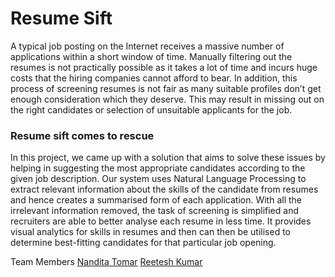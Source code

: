 # Resume Sift

A typical job posting on the Internet receives a massive number of applications within a short window of time. Manually filtering out the resumes is not practically possible as it takes a lot of time and incurs huge costs that the hiring companies cannot afford to bear. In addition, this process of screening resumes is not fair as many suitable profiles don’t get enough consideration which they deserve. This may result in missing out on the right candidates or selection of unsuitable applicants for the job. 

### Resume sift comes to rescue

In this project, we came up with a solution that aims to solve these issues by helping in suggesting the most appropriate candidates according to the given job description. Our system uses Natural Language Processing to extract relevant information about the skills of the candidate from resumes and hence creates a summarised form of each application. With all the irrelevant information removed, the task of screening is simplified and recruiters are able to better analyse each resume in less time. It provides visual analytics for skills in resumes and then can then be utilised to determine best-fitting candidates for that particular job opening.

Team Members 
[Nandita Tomar](https://github.com/vyomaaverse)
[Reetesh Kumar](https://github.com/Reetesh-123)
